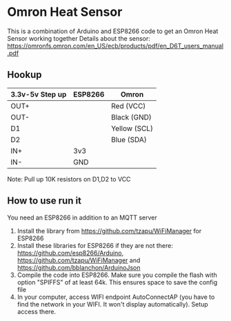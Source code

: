 # Omron Heat Sensor
This is a combination of Arduino and ESP8266 code to get an Omron Heat Sensor working together
Details about the sensor: https://omronfs.omron.com/en_US/ecb/products/pdf/en_D6T_users_manual.pdf

## Hookup

| 3.3v-5v Step up | ESP8266      | Omron       |
| --------------- |---------------|-------------| 
| OUT+            |               | Red (VCC)   |
| OUT-            |               | Black (GND) |
| D1              |               | Yellow (SCL)|
| D2              |               | Blue (SDA)  |
| IN+             | 3v3           |             | 
| IN-             | GND           |             |

Note: Pull up 10K resistors on D1,D2 to VCC

## How to use run it
You need an ESP8266 in addition to an MQTT server

1. Install the library from https://github.com/tzapu/WiFiManager for ESP8266
3. Install these libraries for ESP8266 if they are not there: https://github.com/esp8266/Arduino, https://github.com/tzapu/WiFiManager and https://github.com/bblanchon/ArduinoJson
5. Compile the code into ESP8266. Make sure you compile the flash with option "SPIFFS" of at least 64k. This ensures space to save the config file
7. In your computer, access WIFI endpoint AutoConnectAP (you have to find the network in your WIFI. It won't display automatically). Setup access there.

